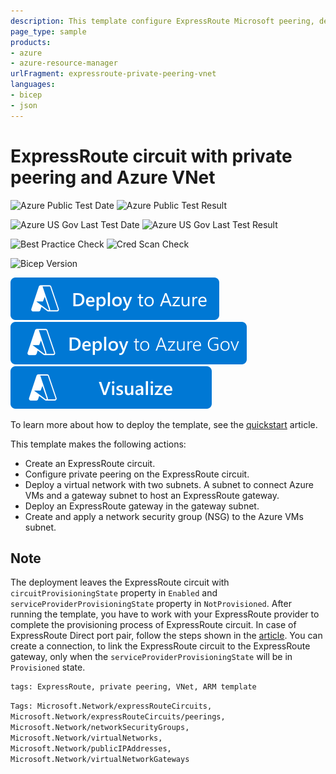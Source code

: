 ```yaml
---
description: This template configure ExpressRoute Microsoft peering, deploy an Azure VNet with Expressroute gateway and link the VNet to the ExpressRoute circuit
page_type: sample
products:
- azure
- azure-resource-manager
urlFragment: expressroute-private-peering-vnet
languages:
- bicep
- json
---
```


# ExpressRoute circuit with private peering and Azure VNet

![Azure Public Test Date](https://azurequickstartsservice.blob.core.windows.net/badges/quickstarts/microsoft.network/expressroute-private-peering-vnet/PublicLastTestDate.svg)
![Azure Public Test Result](https://azurequickstartsservice.blob.core.windows.net/badges/quickstarts/microsoft.network/expressroute-private-peering-vnet/PublicDeployment.svg)

![Azure US Gov Last Test Date](https://azurequickstartsservice.blob.core.windows.net/badges/quickstarts/microsoft.network/expressroute-private-peering-vnet/FairfaxLastTestDate.svg)
![Azure US Gov Last Test Result](https://azurequickstartsservice.blob.core.windows.net/badges/quickstarts/microsoft.network/expressroute-private-peering-vnet/FairfaxDeployment.svg)

![Best Practice Check](https://azurequickstartsservice.blob.core.windows.net/badges/quickstarts/microsoft.network/expressroute-private-peering-vnet/BestPracticeResult.svg)
![Cred Scan Check](https://azurequickstartsservice.blob.core.windows.net/badges/quickstarts/microsoft.network/expressroute-private-peering-vnet/CredScanResult.svg)

![Bicep Version](https://azurequickstartsservice.blob.core.windows.net/badges/quickstarts/microsoft.network/expressroute-private-peering-vnet/BicepVersion.svg)

[![Deploy To Azure](https://raw.githubusercontent.com/Azure/azure-quickstart-templates/master/1-CONTRIBUTION-GUIDE/images/deploytoazure.svg?sanitize=true)](https://portal.azure.com/#create/Microsoft.Template/uri/https%3A%2F%2Fraw.githubusercontent.com%2FAzure%2Fazure-quickstart-templates%2Fmaster%2Fquickstarts%2Fmicrosoft.network%2Fexpressroute-private-peering-vnet%2Fazuredeploy.json)
[![Deploy To Azure US Gov](https://raw.githubusercontent.com/Azure/azure-quickstart-templates/master/1-CONTRIBUTION-GUIDE/images/deploytoazuregov.svg?sanitize=true)](https://portal.azure.us/#create/Microsoft.Template/uri/https%3A%2F%2Fraw.githubusercontent.com%2FAzure%2Fazure-quickstart-templates%2Fmaster%2Fquickstarts%2Fmicrosoft.network%2Fexpressroute-private-peering-vnet%2Fazuredeploy.json)
[![Visualize](https://raw.githubusercontent.com/Azure/azure-quickstart-templates/master/1-CONTRIBUTION-GUIDE/images/visualizebutton.svg?sanitize=true)](http://armviz.io/#/?load=https%3A%2F%2Fraw.githubusercontent.com%2FAzure%2Fazure-quickstart-templates%2Fmaster%2Fquickstarts%2Fmicrosoft.network%2Fexpressroute-private-peering-vnet%2Fazuredeploy.json)

To learn more about how to deploy the template, see the [quickstart](https://docs.microsoft.com/azure/expressroute/quickstart-create-expressroute-vnet-template) article.

This template makes the following actions:

- Create an ExpressRoute circuit.
- Configure private peering on the ExpressRoute circuit.
- Deploy a virtual network with two subnets. A subnet to connect Azure VMs and a gateway subnet to host an ExpressRoute gateway.
- Deploy an ExpressRoute gateway in the gateway subnet.
- Create and apply a network security group (NSG) to the Azure VMs subnet.

## Note

The deployment leaves the ExpressRoute circuit with `circuitProvisioningState` property in `Enabled` and `serviceProviderProvisioningState` property in `NotProvisioned`. After running the template, you have to work with your ExpressRoute provider to complete the provisioning process of ExpressRoute circuit. In case of ExpressRoute Direct port pair, follow the steps shown in the [article](https://docs.microsoft.com/azure/expressroute/expressroute-howto-erdirect).
You can create a connection, to link the ExpressRoute circuit to the ExpressRoute gateway, only when the `serviceProviderProvisioningState` will be in `Provisioned` state.

```
tags: ExpressRoute, private peering, VNet, ARM template
```

`Tags: Microsoft.Network/expressRouteCircuits, Microsoft.Network/expressRouteCircuits/peerings, Microsoft.Network/networkSecurityGroups, Microsoft.Network/virtualNetworks, Microsoft.Network/publicIPAddresses, Microsoft.Network/virtualNetworkGateways`
